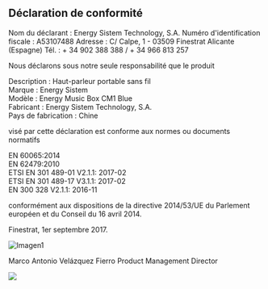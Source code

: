 ## Déclaration de conformité

Nom du déclarant : Energy Sistem Technology, S.A. Numéro d'identification fiscale : A53107488
Adresse : C/ Calpe, 1 - 03509 Finestrat Alicante (Espagne)
Tél. : + 34 902 388 388  / + 34 966 813 257

Nous déclarons sous notre seule responsabilité que le produit 

Description : Haut-parleur portable sans fil <br/>
Marque : Energy Sistem <br/>
Modèle : Energy Music Box CM1 Blue<br/>
Fabricant : Energy Sistem Technology, S.A. <br/>
Pays de fabrication : Chine <br/>

visé par cette déclaration est conforme aux normes ou documents normatifs

EN 60065:2014 <br>EN 62479:2010 <br>ETSI EN 301 489-01 V2.1.1: 2017-02  <br>ETSI EN 301 489-17 V3.1.1: 2017-02  <br>EN 300 328 V2.1.1: 2016-11 

conformément aux dispositions de la directive 2014/53/UE du Parlement européen et du Conseil du 16 avril 2014.

Finestrat, 1er septembre 2017.

![Imagen1](http://static.energysistem.com/images/manuals/42833/5915cdf54910a.jpg)

Marco Antonio Velázquez Fierro
Product Management Director

![](http://static.energysistem.com/images/manuals/39052/54887c2a4f567.jpg)


